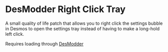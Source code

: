 # DesModder Right Click Tray

A small quality of life patch that allows you to right click the settings bubble in Desmos to open the settings tray instead of having to make a long-hold left click.

Requires loading through [DesModder](https://github.com/DesModder/DesModder)
